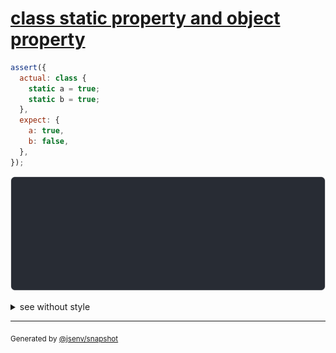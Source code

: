 # [class static property and object property](../../function.test.js#L337)

```js
assert({
  actual: class {
    static a = true;
    static b = true;
  },
  expect: {
    a: true,
    b: false,
  },
});
```

![img](throw.svg)

<details>
  <summary>see without style</summary>

```console
AssertionError: actual and expect are different

actual: class actual {
  [source code];
  static a = true;
  static b = true;
}
expect: {
  a: true,
  b: false,
}
```

</details>

---
<sub>
  Generated by <a href="https://github.com/jsenv/core/tree/main/packages/independent/snapshot">@jsenv/snapshot</a>
</sub>
